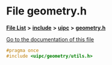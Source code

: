 

# File geometry.h

[**File List**](files.md) **>** [**include**](dir_d44c64559bbebec7f509842c48db8b23.md) **>** [**uipc**](dir_9f30510905f1286cc334e7ecdb1aceca.md) **>** [**geometry.h**](geometry_8h.md)

[Go to the documentation of this file](geometry_8h.md)


```C++
#pragma once
#include <uipc/geometry/utils.h>
```


